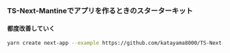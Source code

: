 ### TS-Next-Mantineでアプリを作るときのスターターキット

#### 都度改善していく

```bash
yarn create next-app --example https://github.com/katayama8000/TS-Next-Mantine-BASIC
```
